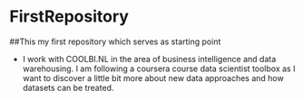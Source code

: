 # FirstRepository
##This my first repository which serves as starting point

* I work with COOLBI.NL in the area of business intelligence and data warehousing. I am following a coursera course data scientist toolbox as I want to discover a little bit more about new data approaches and how datasets can be treated.

